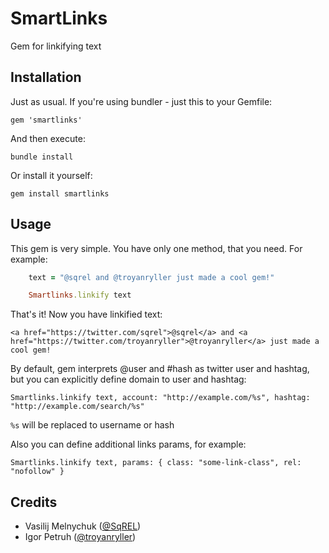 # SmartLinks

Gem for linkifying text

## Installation

Just as usual. If you're using bundler - just this to your Gemfile:

    gem 'smartlinks'

And then execute:

    bundle install

Or install it yourself:

    gem install smartlinks

## Usage

This gem is very simple. You have only one method, that you need. For example:

```ruby
    text = "@sqrel and @troyanryller just made a cool gem!"

    Smartlinks.linkify text
```

That's it! Now you have linkified text:

    <a href="https://twitter.com/sqrel">@sqrel</a> and <a href="https://twitter.com/troyanryller">@troyanryller</a> just made a cool gem!

By default, gem interprets @user and #hash as twitter user and hashtag, but you can explicitly define domain to user and hashtag:

    Smartlinks.linkify text, account: "http://example.com/%s", hashtag: "http://example.com/search/%s"

`%s` will be replaced to username or hash

Also you can define additional links params, for example:

    Smartlinks.linkify text, params: { class: "some-link-class", rel: "nofollow" }

## Credits

* Vasilij Melnychuk ([@SqREL](https://twitter.com/sqrel))
* Igor Petruh ([@troyanryller](https://twitter.com/troyanryller))
